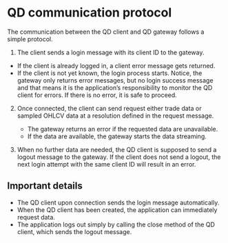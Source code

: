 
# QD communication protocol

The communication between the QD client and QD gateway follows a simple protocol.

1)	The client sends a login message with its client ID to the gateway.
   * If the client is already logged in, a client error message gets returned. 
   * If the client is not yet known, the login process starts. Notice, the gateway only returns error messages, but no login success message and that means it is the application’s responsibility to monitor the QD client for errors. If there is no error, it is safe to proceed.

2) Once connected, the client can send request either trade data or sampled OHLCV data at a resolution defined in the request message.
      * The gateway returns an error if the requested data are unavailable.
      * If the data are available, the gateway starts the data streaming.

   
3)	When no further data are needed, the QD client is supposed to send a logout message to the gateway. If the client does not send a logout, the next login attempt with the same client ID will result in an error.  


## Important details

* The QD client upon connection sends the login message automatically. 
* When the QD client has been created, the application can immediately request data. 
* The application logs out simply by calling the close method of the QD client, which sends the logout message. 
